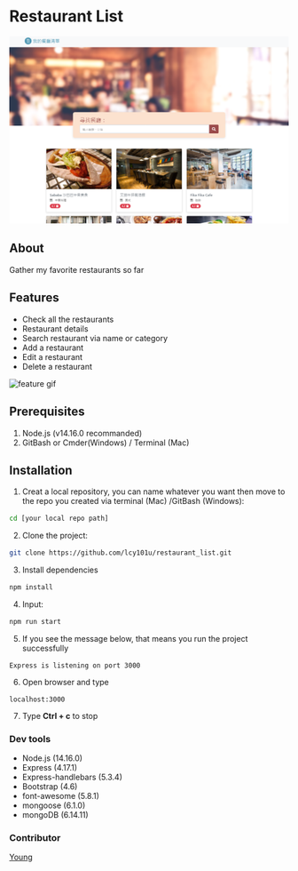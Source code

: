 # Restaurant List 
![Main Page](./public/img/main.png)
## About
Gather my favorite restaurants so far

## Features

- Check all the restaurants
- Restaurant details
- Search restaurant via name or category
- Add a restaurant
- Edit a restaurant
- Delete a restaurant


![feature gif](./public/img/feature.gif)

## Prerequisites

1. Node.js (v14.16.0 recommanded)
2. GitBash or Cmder(Windows) / Terminal (Mac)

## Installation
1. Creat a local repository, you can name whatever you want then move to the repo you created via  terminal (Mac) /GitBash (Windows): 
 ```Bash
cd [your local repo path]
 ```
2. Clone the project: 
```Bash
git clone https://github.com/lcy101u/restaurant_list.git
```
3. Install dependencies
```Bash
npm install
```
4. Input: 
```Bash
npm run start
```
5. If you see the message below, that means you run the project successfully
```text
Express is listening on port 3000
```
6. Open browser and type
```
localhost:3000
```
7. Type **Ctrl + c** to stop
### Dev tools

- Node.js (14.16.0)
- Express (4.17.1)
- Express-handlebars (5.3.4)
- Bootstrap (4.6)
- font-awesome (5.8.1)
- mongoose (6.1.0)
- mongoDB (6.14.11)

### Contributor

[Young](https://github.com/lcy101u)
